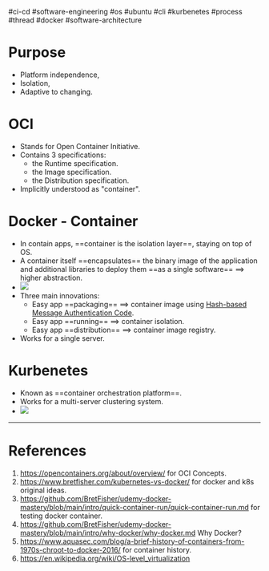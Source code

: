 #ci-cd #software-engineering #os #ubuntu  #cli  #kurbenetes  #process #thread #docker #software-architecture 

# Purpose
- Platform independence, 
- Isolation, 
- Adaptive to changing.

# OCI
- Stands for Open Container Initiative.
- Contains 3 specifications:
	- the Runtime specification.
	- the Image specification.
	- the Distribution specification.
- Implicitly understood as "container".
# Docker - Container
- In contain apps, ==container is the isolation layer==, staying on top of OS. 
- A container itself ==encapsulates== the binary image of the application and additional libraries to deploy them ==as a single software== $\implies$ higher abstraction.
- ![](Pasted%20image%2020240727202345.png)
- Three main innovations:
	- Easy app ==packaging== $\implies$ container image using [Hash-based Message Authentication Code](Hash-based%20Message%20Authentication%20Code.md).
	- Easy app ==running== $\implies$ container isolation.
	- Easy app ==distribution== $\implies$ container image registry.
- Works for a single server.
# Kurbenetes
- Known as ==container orchestration platform==.
- Works for a multi-server clustering system.
- ![](Pasted%20image%2020240727203026.png)


---
# References
1. https://opencontainers.org/about/overview/ for OCI Concepts.
2. https://www.bretfisher.com/kubernetes-vs-docker/ for docker and k8s original ideas.
3. https://github.com/BretFisher/udemy-docker-mastery/blob/main/intro/quick-container-run/quick-container-run.md for testing docker container.
4. https://github.com/BretFisher/udemy-docker-mastery/blob/main/intro/why-docker/why-docker.md Why Docker?
5. https://www.aquasec.com/blog/a-brief-history-of-containers-from-1970s-chroot-to-docker-2016/ for container history.
6. https://en.wikipedia.org/wiki/OS-level_virtualization
